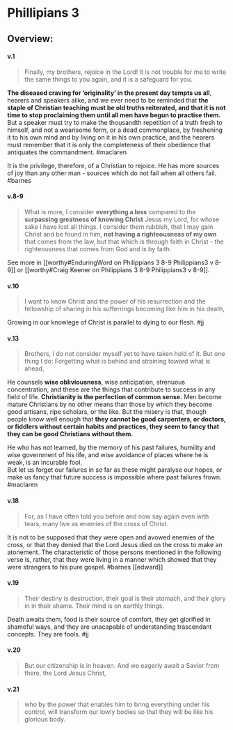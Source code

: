 # Phillipians 3

## Overview:



#### v.1
>Finally, my brothers, rejoice in the Lord! It is not trouble for me to write the same things to you again, and it is a safeguard for you.

**The diseased craving for ‘originality’ in the present day tempts us all**, hearers and speakers alike, and we ever need to be reminded that **the staple of Christian teaching must be old truths reiterated, and that it is not time to stop proclaiming them until all men have begun to practise them.** But a speaker must try to make the thousandth repetition of a truth fresh to himself, and not a wearisome form, or a dead commonplace, by freshening it to his own mind and by living on it in his own practice, and the hearers must remember that it is only the completeness of their obedience that antiquates the commandment.
#maclaren 

It is the privilege, therefore, of a Christian to rejoice. He has more sources of joy than any other man - sources which do not fail when all others fail.
#barnes 

#### v.8-9
> What is more, I consider **everything a loss** compared to the **surpassing greatness of knowing Christ** Jesus my Lord, for whose sake I have lost all things. I consider them rubbish, that I may gain Christ and  be found in him, **not having a righteousness of my own** that comes from the law, but that which is through faith in Christ - the righteousness that comes from God and is by faith.

See more in [[worthy#EnduringWord on Philippians 3 8-9 Philippians3 v 8-9]] or [[worthy#Craig Keener on Philippians 3 8-9 Philippians3 v 8-9]].

#### v.10
>I want to know Christ and the power of his resurrection and the fellowship of sharing in his sufferrings becoming like him in his death,

Growing in our knowlege of Christ is parallel to dying to our flesh.
#jj 

#### v.13
>Brothers, I do not consider myself yet to have taken hold of it. But one thing I do: Forgetting what is behind and straining toward what is ahead,

He counsels **wise obliviousness**, wise anticipation, strenuous concentration, and these are the things that contribute to success in any field of life. **Christianity is the perfection of common sense.** Men become mature Christians by no other means than those by which they become good artisans, ripe scholars, or the like. But the misery is that, though people know well enough that **they cannot be good carpenters, or doctors, or fiddlers without certain habits and practices, they seem to fancy that they can be good Christians without them.**

He who has not learned, by the memory of his past failures, humility and wise government of his life, and wise avoidance of places where he is weak, is an incurable fool.  
But let us forget our failures in so far as these might paralyse our hopes, or make us fancy that future success is impossible where past failures frown.
#maclaren 

#### v.18
>For, as I have often told you before and now say again even with tears, many live as enemies of the cross of Christ.

It is not to be supposed that they were open and avowed enemies of the cross, or that they denied that the Lord Jesus died on the cross to make an atonement. The characteristic of those persons mentioned in the following verse is, rather, that they were living in a manner which showed that they were strangers to his pure gospel.
#barnes 
[[edward]]

#### v.19
>Their destiny is destruction, their goal is their stomach, and their glory in in their shame. Their mind is on earthly things.

Death awaits them, food is their source of comfort, they get glorified in shameful ways, and they are unacapable of understanding trascendant concepts. They are fools.
#jj 

#### v.20
>But our citizenship is in heaven. And we eagerly await a Savior from there, the Lord Jesus Christ,

#### v.21
>who by the power that enables him to bring everything under his control, will transform our lowly bodies so that they will be like his glorious body.

